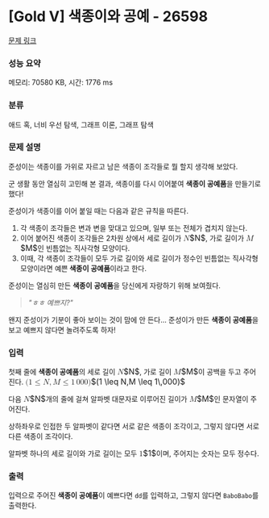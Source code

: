 # [Gold V] 색종이와 공예 - 26598 

[문제 링크](https://www.acmicpc.net/problem/26598) 

### 성능 요약

메모리: 70580 KB, 시간: 1776 ms

### 분류

애드 혹, 너비 우선 탐색, 그래프 이론, 그래프 탐색

### 문제 설명

<p style="user-select: auto;">준성이는 색종이를 가위로 자르고 남은 색종이 조각들로 뭘 할지 생각해 보았다.</p>

<p style="user-select: auto;">군 생활 동안 열심히 고민해 본 결과, 색종이를 다시 이어붙여 <strong style="user-select: auto;">색종이 공예품</strong>을 만들기로 했다!</p>

<p style="user-select: auto;">준성이가 색종이를 이어 붙일 때는 다음과 같은 규칙을 따른다.</p>

<ol style="user-select: auto;">
	<li style="user-select: auto;">각 색종이 조각들은 변과 변을 맞대고 있으며, 일부 또는 전체가 겹치지 않는다.</li>
	<li style="user-select: auto;">이어 붙어진 색종이 조각들은 2차원 상에서 세로 길이가 <mjx-container class="MathJax" jax="CHTML" style="font-size: 111.4%; position: relative;"><mjx-math class="MJX-TEX" aria-hidden="true"><mjx-mi class="mjx-i"><mjx-c class="mjx-c1D441 TEX-I"></mjx-c></mjx-mi></mjx-math><mjx-assistive-mml unselectable="on" display="inline"><math xmlns="http://www.w3.org/1998/Math/MathML"><mi>N</mi></math></mjx-assistive-mml><span aria-hidden="true" class="no-mathjax mjx-copytext">$N$</span></mjx-container>, 가로 길이가 <mjx-container class="MathJax" jax="CHTML" style="font-size: 111.4%; position: relative;"><mjx-math class="MJX-TEX" aria-hidden="true"><mjx-mi class="mjx-i"><mjx-c class="mjx-c1D440 TEX-I"></mjx-c></mjx-mi></mjx-math><mjx-assistive-mml unselectable="on" display="inline"><math xmlns="http://www.w3.org/1998/Math/MathML"><mi>M</mi></math></mjx-assistive-mml><span aria-hidden="true" class="no-mathjax mjx-copytext">$M$</span></mjx-container>인 빈틈없는 직사각형 모양이다.</li>
	<li style="user-select: auto;">이때, 각 색종이 조각들이 모두 가로 길이와 세로 길이가 정수인 빈틈없는 직사각형 모양이라면 예쁜<strong style="user-select: auto;"> 색종이 공예품</strong>이라고 한다.  </li>
</ol>

<p style="user-select: auto;">준성이는 열심히 만든 <strong style="user-select: auto;">색종이 공예품</strong>을 당신에게 자랑하기 위해 보여줬다.</p>

<blockquote style="user-select: auto;">
<p style="user-select: auto;"><em style="user-select: auto;">"ㅎㅎ 예쁘지?"</em></p>
</blockquote>

<p style="user-select: auto;">왠지 준성이가 기분이 좋아 보이는 것이 맘에 안 든다... 준성이가 만든 <strong style="user-select: auto;">색종이 공예품</strong>을 보고 예쁘지 않다면 놀려주도록 하자!</p>

### 입력 

 <p style="user-select: auto;">첫째 줄에 <strong style="user-select: auto;">색종이 공예품</strong>의 세로 길이 <mjx-container class="MathJax" jax="CHTML" style="font-size: 111.4%; position: relative;"><mjx-math class="MJX-TEX" aria-hidden="true"><mjx-mi class="mjx-i"><mjx-c class="mjx-c1D441 TEX-I"></mjx-c></mjx-mi></mjx-math><mjx-assistive-mml unselectable="on" display="inline"><math xmlns="http://www.w3.org/1998/Math/MathML"><mi>N</mi></math></mjx-assistive-mml><span aria-hidden="true" class="no-mathjax mjx-copytext">$N$</span></mjx-container>, 가로 길이 <mjx-container class="MathJax" jax="CHTML" style="font-size: 111.4%; position: relative;"><mjx-math class="MJX-TEX" aria-hidden="true"><mjx-mi class="mjx-i"><mjx-c class="mjx-c1D440 TEX-I"></mjx-c></mjx-mi></mjx-math><mjx-assistive-mml unselectable="on" display="inline"><math xmlns="http://www.w3.org/1998/Math/MathML"><mi>M</mi></math></mjx-assistive-mml><span aria-hidden="true" class="no-mathjax mjx-copytext">$M$</span></mjx-container>이 공백을 두고 주어진다. <mjx-container class="MathJax" jax="CHTML" style="font-size: 111.4%; position: relative;"><mjx-math class="MJX-TEX" aria-hidden="true"><mjx-mo class="mjx-n"><mjx-c class="mjx-c28"></mjx-c></mjx-mo><mjx-mn class="mjx-n"><mjx-c class="mjx-c31"></mjx-c></mjx-mn><mjx-mo class="mjx-n" space="4"><mjx-c class="mjx-c2264"></mjx-c></mjx-mo><mjx-mi class="mjx-i" space="4"><mjx-c class="mjx-c1D441 TEX-I"></mjx-c></mjx-mi><mjx-mo class="mjx-n"><mjx-c class="mjx-c2C"></mjx-c></mjx-mo><mjx-mi class="mjx-i" space="2"><mjx-c class="mjx-c1D440 TEX-I"></mjx-c></mjx-mi><mjx-mo class="mjx-n" space="4"><mjx-c class="mjx-c2264"></mjx-c></mjx-mo><mjx-mn class="mjx-n" space="4"><mjx-c class="mjx-c31"></mjx-c></mjx-mn><mjx-mstyle><mjx-mspace style="width: 0.167em;"></mjx-mspace></mjx-mstyle><mjx-mn class="mjx-n"><mjx-c class="mjx-c30"></mjx-c><mjx-c class="mjx-c30"></mjx-c><mjx-c class="mjx-c30"></mjx-c></mjx-mn><mjx-mo class="mjx-n"><mjx-c class="mjx-c29"></mjx-c></mjx-mo></mjx-math><mjx-assistive-mml unselectable="on" display="inline"><math xmlns="http://www.w3.org/1998/Math/MathML"><mo stretchy="false">(</mo><mn>1</mn><mo>≤</mo><mi>N</mi><mo>,</mo><mi>M</mi><mo>≤</mo><mn>1</mn><mstyle scriptlevel="0"><mspace width="0.167em"></mspace></mstyle><mn>000</mn><mo stretchy="false">)</mo></math></mjx-assistive-mml><span aria-hidden="true" class="no-mathjax mjx-copytext">$(1 \leq N,M \leq 1\,000)$</span> </mjx-container></p>

<p style="user-select: auto;">다음 <mjx-container class="MathJax" jax="CHTML" style="font-size: 111.4%; position: relative;"><mjx-math class="MJX-TEX" aria-hidden="true"><mjx-mi class="mjx-i"><mjx-c class="mjx-c1D441 TEX-I"></mjx-c></mjx-mi></mjx-math><mjx-assistive-mml unselectable="on" display="inline"><math xmlns="http://www.w3.org/1998/Math/MathML"><mi>N</mi></math></mjx-assistive-mml><span aria-hidden="true" class="no-mathjax mjx-copytext">$N$</span></mjx-container>개의 줄에 걸쳐 알파벳 대문자로 이루어진 길이가 <mjx-container class="MathJax" jax="CHTML" style="font-size: 111.4%; position: relative;"><mjx-math class="MJX-TEX" aria-hidden="true"><mjx-mi class="mjx-i"><mjx-c class="mjx-c1D440 TEX-I"></mjx-c></mjx-mi></mjx-math><mjx-assistive-mml unselectable="on" display="inline"><math xmlns="http://www.w3.org/1998/Math/MathML"><mi>M</mi></math></mjx-assistive-mml><span aria-hidden="true" class="no-mathjax mjx-copytext">$M$</span></mjx-container>인 문자열이 주어진다.</p>

<p style="user-select: auto;">상하좌우로 인접한 두 알파벳이 같다면 서로 같은 색종이 조각이고, 그렇지 않다면 서로 다른 색종이 조각이다.</p>

<p style="user-select: auto;">알파벳 하나의 세로 길이와 가로 길이는 모두 <mjx-container class="MathJax" jax="CHTML" style="font-size: 111.4%; position: relative;"><mjx-math class="MJX-TEX" aria-hidden="true"><mjx-mn class="mjx-n"><mjx-c class="mjx-c31"></mjx-c></mjx-mn></mjx-math><mjx-assistive-mml unselectable="on" display="inline"><math xmlns="http://www.w3.org/1998/Math/MathML"><mn>1</mn></math></mjx-assistive-mml><span aria-hidden="true" class="no-mathjax mjx-copytext">$1$</span></mjx-container>이며, 주어지는 숫자는 모두 정수다.</p>

### 출력 

 <p style="user-select: auto;">입력으로 주어진 <strong style="user-select: auto;">색종이 공예품</strong>이 예쁘다면 <code style="user-select: auto;">dd</code>를 입력하고, 그렇지 않다면 <code style="user-select: auto;">BaboBabo</code>를 출력한다.</p>

